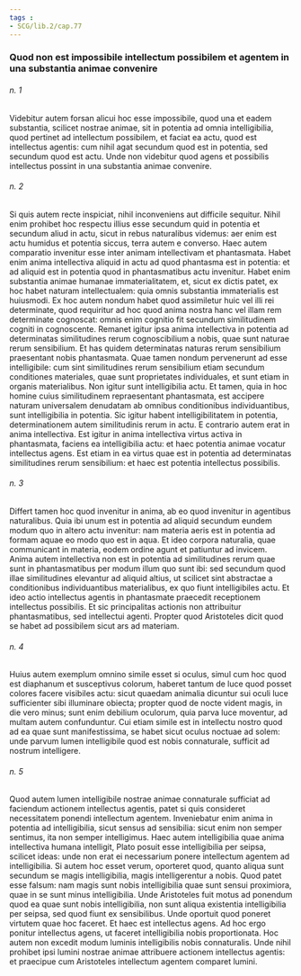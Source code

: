 ```yaml
---
tags : 
- SCG/lib.2/cap.77
---
```


### Quod non est impossibile intellectum possibilem et agentem in una substantia animae convenire

###### n. 1
Videbitur autem forsan alicui hoc esse impossibile, quod una et eadem substantia, scilicet nostrae animae, sit in potentia ad omnia intelligibilia, quod pertinet ad intellectum possibilem, et faciat ea actu, quod est intellectus agentis: cum nihil agat secundum quod est in potentia, sed secundum quod est actu. Unde non videbitur quod agens et possibilis intellectus possint in una substantia animae convenire.

###### n. 2
Si quis autem recte inspiciat, nihil inconveniens aut difficile sequitur. Nihil enim prohibet hoc respectu illius esse secundum quid in potentia et secundum aliud in actu, sicut in rebus naturalibus videmus: aer enim est actu humidus et potentia siccus, terra autem e converso. Haec autem comparatio invenitur esse inter animam intellectivam et phantasmata. Habet enim anima intellectiva aliquid in actu ad quod phantasma est in potentia: et ad aliquid est in potentia quod in phantasmatibus actu invenitur. Habet enim substantia animae humanae immaterialitatem, et, sicut ex dictis patet, ex hoc habet naturam intellectualem: quia omnis substantia immaterialis est huiusmodi. Ex hoc autem nondum habet quod assimiletur huic vel illi rei determinate, quod requiritur ad hoc quod anima nostra hanc vel illam rem determinate cognoscat: omnis enim cognitio fit secundum similitudinem cogniti in cognoscente. Remanet igitur ipsa anima intellectiva in potentia ad determinatas similitudines rerum cognoscibilium a nobis, quae sunt naturae rerum sensibilium. Et has quidem determinatas naturas rerum sensibilium praesentant nobis phantasmata. Quae tamen nondum pervenerunt ad esse intelligibile: cum sint similitudines rerum sensibilium etiam secundum conditiones materiales, quae sunt proprietates individuales, et sunt etiam in organis materialibus. Non igitur sunt intelligibilia actu. Et tamen, quia in hoc homine cuius similitudinem repraesentant phantasmata, est accipere naturam universalem denudatam ab omnibus conditionibus individuantibus, sunt intelligibilia in potentia. Sic igitur habent intelligibilitatem in potentia, determinationem autem similitudinis rerum in actu. E contrario autem erat in anima intellectiva. Est igitur in anima intellectiva virtus activa in phantasmata, faciens ea intelligibilia actu: et haec potentia animae vocatur intellectus agens. Est etiam in ea virtus quae est in potentia ad determinatas similitudines rerum sensibilium: et haec est potentia intellectus possibilis.

###### n. 3
Differt tamen hoc quod invenitur in anima, ab eo quod invenitur in agentibus naturalibus. Quia ibi unum est in potentia ad aliquid secundum eundem modum quo in altero actu invenitur: nam materia aeris est in potentia ad formam aquae eo modo quo est in aqua. Et ideo corpora naturalia, quae communicant in materia, eodem ordine agunt et patiuntur ad invicem. Anima autem intellectiva non est in potentia ad similitudines rerum quae sunt in phantasmatibus per modum illum quo sunt ibi: sed secundum quod illae similitudines elevantur ad aliquid altius, ut scilicet sint abstractae a conditionibus individuantibus materialibus, ex quo fiunt intelligibiles actu. Et ideo actio intellectus agentis in phantasmate praecedit receptionem intellectus possibilis. Et sic principalitas actionis non attribuitur phantasmatibus, sed intellectui agenti. Propter quod Aristoteles dicit quod se habet ad possibilem sicut ars ad materiam.

###### n. 4
Huius autem exemplum omnino simile esset si oculus, simul cum hoc quod est diaphanum et susceptivus colorum, haberet tantum de luce quod posset colores facere visibiles actu: sicut quaedam animalia dicuntur sui oculi luce sufficienter sibi illuminare obiecta; propter quod de nocte vident magis, in die vero minus; sunt enim debilium oculorum, quia parva luce moventur, ad multam autem confunduntur. Cui etiam simile est in intellectu nostro quod ad ea quae sunt manifestissima, se habet sicut oculus noctuae ad solem: unde parvum lumen intelligibile quod est nobis connaturale, sufficit ad nostrum intelligere.

###### n. 5
Quod autem lumen intelligibile nostrae animae connaturale sufficiat ad faciendum actionem intellectus agentis, patet si quis consideret necessitatem ponendi intellectum agentem. Inveniebatur enim anima in potentia ad intelligibilia, sicut sensus ad sensibilia: sicut enim non semper sentimus, ita non semper intelligimus. Haec autem intelligibilia quae anima intellectiva humana intelligit, Plato posuit esse intelligibilia per seipsa, scilicet ideas: unde non erat ei necessarium ponere intellectum agentem ad intelligibilia. Si autem hoc esset verum, oporteret quod, quanto aliqua sunt secundum se magis intelligibilia, magis intelligerentur a nobis. Quod patet esse falsum: nam magis sunt nobis intelligibilia quae sunt sensui proximiora, quae in se sunt minus intelligibilia. Unde Aristoteles fuit motus ad ponendum quod ea quae sunt nobis intelligibilia, non sunt aliqua existentia intelligibilia per seipsa, sed quod fiunt ex sensibilibus. Unde oportuit quod poneret virtutem quae hoc faceret. Et haec est intellectus agens. Ad hoc ergo ponitur intellectus agens, ut faceret intelligibilia nobis proportionata. Hoc autem non excedit modum luminis intelligibilis nobis connaturalis. Unde nihil prohibet ipsi lumini nostrae animae attribuere actionem intellectus agentis: et praecipue cum Aristoteles intellectum agentem comparet lumini.

